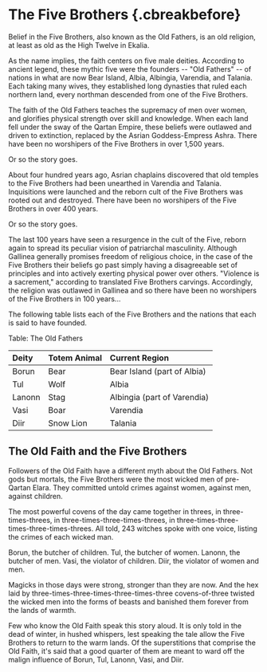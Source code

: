 # The Five Brothers {.cbreakbefore}

Belief in the Five Brothers, also known as the Old Fathers, is an old
religion, at least as old as the High Twelve in Ekalia.

As the name implies, the faith centers on five male deities. According to
ancient legend, these mythic five were the founders -- "Old Fathers" -- of
nations in what are now Bear Island, Albia, Albingia, Varendia, and Talania.
Each taking many wives, they established long dynasties that ruled each northern
land, every northman descended from one of the Five Brothers.

The faith of the Old Fathers teaches the supremacy of men over women, and
glorifies physical strength over skill and knowledge. When each land fell
under the sway of the Qartan Empire, these beliefs were outlawed and driven 
to extinction, replaced by the Asrian Goddess-Empress Ashra. There have
been no worshipers of the Five Brothers in over 1,500 years.

Or so the story goes.

About four hundred years ago, Asrian chaplains discovered that old temples
to the Five Brothers had been unearthed in Varendia and Talania. Inquisitions
were launched and the reborn cult of the Five Brothers was rooted out and
destroyed. There have been no worshipers of the Five Brothers in over 400 
years.

Or so the story goes.

The last 100 years have seen a resurgence in the cult of the Five, reborn again
to spread its peculiar vision of patriarchal masculinity. Although Gallinea
generally promises freedom of religious choice, in the case of the Five Brothers
their beliefs go past simply having a disagreeable set of principles and into
actively exerting physical power over others. "Violence is a sacrement," according
to translated Five Brothers carvings. Accordingly, the religion was outlawed in
Gallinea and so there have been no worshipers of the Five Brothers in 100 years...

The following table lists each of the Five Brothers and the nations that each
is said to have founded.

Table: The Old Fathers

| Deity       | Totem Animal    | Current Region              |
| :---------- | :-------------- | :-------------------------- |
| Borun       | Bear            | Bear Island (part of Albia) |
| Tul         | Wolf            | Albia                       |
| Lanonn      | Stag            | Albingia (part of Varendia) |
| Vasi        | Boar            | Varendia                    |
| Diir        | Snow Lion       | Talania                     |

## The Old Faith and the Five Brothers

Followers of the Old Faith have a different myth about the Old Fathers. Not
gods but mortals, the Five Brothers were the most wicked men of pre-Qartan Elara. 
They committed untold crimes against women, against men, against children.

The most powerful covens of the day came together in threes, in three-times-threes,
in three-times-three-times-threes, in three-times-three-times-three-times-threes.
All told, 243 witches spoke with one voice, listing the crimes of each wicked man.

Borun, the butcher of children. Tul, the butcher of women. Lanonn, the butcher
of men.  Vasi, the violator of children. Diir, the violator of women and men.

Magicks in those days were strong, stronger than they are now. And the hex laid
by three-times-three-times-three-times-three covens-of-three twisted the wicked men 
into the forms of beasts and banished them forever from the lands of warmth.

Few who know the Old Faith speak this story aloud. It is only told in the dead
of winter, in hushed whispers, lest speaking the tale allow the Five Brothers 
to return to the warm lands.  Of the superstitions that comprise the Old Faith, 
it's said that a good quarter of them are meant to ward off the malign influence
of Borun, Tul, Lanonn, Vasi, and Diir.

